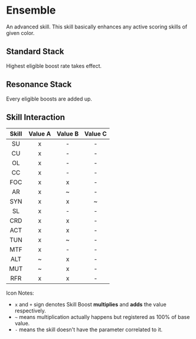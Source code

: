 # Ensemble

An advanced skill. This skill basically enhances any active scoring skills of given color.

## Standard Stack

Highest eligible boost rate takes effect.

## Resonance Stack

Every eligible boosts are added up.

## Skill Interaction

| Skill | Value A | Value B | Value C |
|  :-:  |   :-:   |   :-:   |   :-:   |
| SU  | x | - | - |
| CU  | x | - | - |
| OL  | x | - | - |
| CC  | x | - | - |
| FOC | x | x | - |
| AR  | x | \~ | - |
| SYN | x | x | \~ |
| SL  | x | - | - |
| CRD | x | x | - |
| ACT | x | x | - |
| TUN | x | \~ | - |
| MTF | x | - | - |
| ALT | \~ | x | - |
| MUT | \~ | x | - |
| RFR | x | x | - |

Icon Notes:
* `x` and `+` sign denotes Skill Boost **multiplies** and **adds** the value respectively.
* `~` means multiplication actually happens but registered as 100% of base value.
* `-` means the skill doesn't have the parameter correlated to it.
